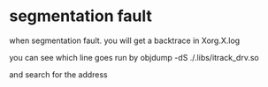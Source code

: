 # segmentation fault
when segmentation fault.
you will get a backtrace in Xorg.X.log

you can see which line goes run 
by 
objdump -dS ./.libs/itrack_drv.so

and search for the address
